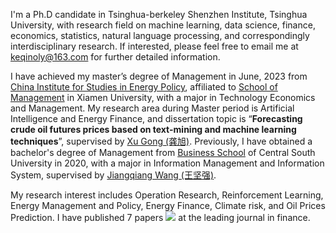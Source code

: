 I'm a Ph.D candidate in Tsinghua-berkeley Shenzhen Institute, Tsinghua University, with research field on machine learning, data science, finance, economics, statistics, natural language processing, and correspondingly interdisciplinary research. If interested, please feel free to email me at [keqinoly@163.com](mailto:keqinoly@163.com) for further detailed information.

I have achieved my master’s degree of Management in June, 2023 from [China Institute for Studies in Energy Policy](https://cicep.xmu.edu.cn/index.htm), affiliated to [School of Management](https://sm.xmu.edu.cn/en/) in Xiamen University, with a major in Technology Economics and Management. My research area during Master period is Artificial Intelligence and Energy Finance, and dissertation topic is “**Forecasting crude oil futures prices based on text-mining and machine learning techniques**”, supervised by [Xu Gong (龚旭)](https://smr.xmu.edu.cn/TeacherWeb/Teacher_Details_2022.aspx?User_ID=867). Previously, I have obtained a bachelor's degree of Management from [Business School](https://bs.csu.edu.cn/English.htm) of Central South University in 2020, with a major in Information Management and Information System, supervised by [Jiangqiang Wang (王坚强)]({http://bsoa.csu.edu.cn/blog/content2?name=%E7%8E%8B%E5%9D%9A%E5%BC%BA).

My research interest includes Operation Research, Reinforcement Learning, Energy Management and Policy, Energy Finance, Climate risk, and Oil Prices Prediction. I have published 7 papers <a href='https://scholar.google.com/citations?user=xLYHeSUAAAAJ'><img src="https://img.shields.io/endpoint?logo=Google%20Scholar&url=https%3A%2F%2Fcdn.jsdelivr.net%2Fgh%2FYangSuoly%2FResume@google-scholar-stats%2Fgs_data_shieldsio.json&labelColor=f6f6f6&color=9cf&style=flat&label=citations"></a> at the leading journal in finance.

